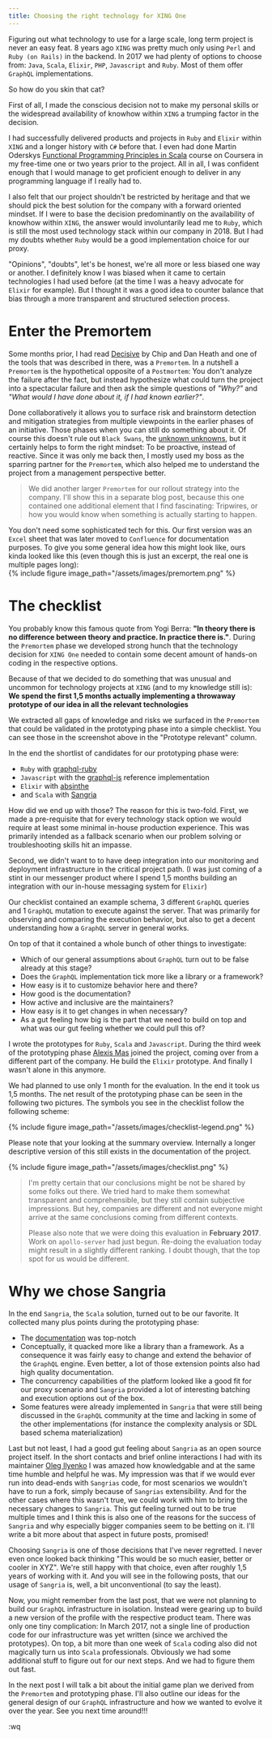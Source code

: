 ```yaml
---
title: Choosing the right technology for XING One
---
```

Figuring out what technology to use for a large scale, long term project is never an easy feat. 8 years ago `XING` was pretty much only using `Perl` and `Ruby (on Rails)` in the backend. In 2017 we had plenty of options to choose from: `Java`, `Scala`, `Elixir`, `PHP`, `Javascript` and `Ruby`. Most of them offer `GraphQL` implementations. 

So how do you skin that cat?

First of all, I made the conscious decision not to make my personal skills or the widespread availability of knowhow within `XING` a trumping factor in the decision. 

I had successfully delivered products and projects in `Ruby` and `Elixir` within `XING` and a longer history with `C#` before that. I even had done Martin Oderskys [Functional Programming Principles in Scala](https://www.coursera.org/learn/progfun1) course on Coursera in my free-time one or two years prior to the project. All in all, I was confident enough that I would manage to get proficient enough to deliver in any programming language if I really had to. 

I also felt that our project shouldn't be restricted by heritage and that we should pick the best solution for the company with a forward oriented mindset. If I were to base the decision predominantly on the availability of knowhow within `XING`, the answer would involuntarily lead me to `Ruby`, which is still the most used technology stack within our company in 2018. But I had my doubts whether `Ruby` would be a good implementation choice for our proxy.

"Opinions", "doubts", let's be honest, we're all more or less biased one way or another. I definitely know I was biased when it came to certain technologies I had used before (at the time I was a heavy advocate for `Elixir` for example). But I thought it was a good idea to counter balance that bias through a more transparent and structured selection process.

# Enter the Premortem
Some months prior, I had read [Decisive](https://www.goodreads.com/book/show/15798078-decisive) by Chip and Dan Heath and one of the tools that was described in there, was a `Premortem`. In a nutshell a `Premortem` is the hypothetical opposite of a `Postmortem`: You don't analyze the failure after the fact, but instead hypothesize what could turn the project into a spectacular failure and then ask the simple questions of *"Why?"* and *"What would I have done about it, if I had known earlier?"*. 

Done collaboratively it allows you to surface risk and brainstorm detection and mitigation strategies from multiple viewpoints in the earlier phases of an initiative. Those phases when you can still do something about it. Of course this doesn't rule out `Black Swans`, the [unknown unknowns](https://de.wikipedia.org/wiki/There_are_known_knowns), but it certainly helps to form the right mindset: To be proactive, instead of reactive. Since it was only me back then, I mostly used my boss as the sparring partner for the `Premortem`, which also helped me to understand the project from a management perspective better. 

> We did another larger `Premortem` for our rollout strategy into the company. I'll show this in a separate blog post, because this one contained one  additional element that I find fascinating: Tripwires, or how you would know when something is actually starting to happen.

You don't need some sophisticated tech for this. Our first version was an `Excel` sheet that was later moved to `Confluence` for documentation purposes. To give you some general idea how this might look like, ours kinda looked like this (even though this is just an excerpt, the real one is multiple pages long):  
{% include figure image_path="/assets/images/premortem.png" %}

# The checklist
You probably know this famous quote from Yogi Berra: **"In theory there is no difference between theory and practice. In practice there is."**. During the `Premortem` phase we developed strong hunch that the technology decision for `XING One` needed to contain some decent amount of hands-on coding in the respective options. 

Because of that we decided to do something that was unusual and uncommon for technology projects at `XING` (and to my knowledge still is): __We spend the first 1,5 months actually implementing a throwaway prototype of our idea in all the relevant technologies__

We extracted all gaps of knowledge and risks we surfaced in the `Premortem` that could be validated in the prototyping phase into a simple checklist. You can see those in the screenshot above in the "Prototype relevant" column. 

In the end the shortlist of candidates for our prototyping phase were:

* `Ruby` with [graphql-ruby](https://github.com/rmosolgo/graphql-ruby)
* `Javascript` with the [graphql-js](https://github.com/graphql/graphql-js) reference implementation
* `Elixir` with [absinthe](https://github.com/absinthe-graphql/absinthe)
* and `Scala` with [Sangria](https://github.com/sangria-graphql/sangria)

How did we end up with those? The reason for this is two-fold. First, we made a pre-requisite that for every technology stack option we would require at least some minimal in-house production experience. This was primarily intended as a fallback scenario when our problem solving or troubleshooting skills hit an impasse.

Second, we didn't want to to have deep integration into our monitoring and deployment infrastructure in the critical project path. (I was just coming of a stint in our messenger product where I spend 1,5 months building an integration with our in-house messaging system for `Elixir`)

Our checklist contained an example schema, 3 different `GraphQL` queries and 1 `GraphQL` mutation to execute against the server. That was primarily for observing and comparing the execution behavior, but also to get a decent understanding how a `GraphQL` server in general works. 

On top of that it contained a whole bunch of other things to investigate: 

* Which of our general assumptions about `GraphQL` turn out to be false already at this stage?
* Does the `GraphQL` implementation tick more like a library or a framework?
* How easy is it to customize behavior here and there?
* How good is the documentation?
* How active and inclusive are the maintainers?
* How easy is it to get changes in when necessary?
* As a gut feeling how big is the part that we need to build on top and what was our gut feeling whether we could pull this of?

I wrote the prototypes for `Ruby`, `Scala` and `Javascript`. During the third week of the prototyping phase [Alexis Mas](https://www.xing.com/profile/Alexis_Mas/cv) joined the project, coming over from a different part of the company. He build the `Elixir` prototype. And finally I wasn't alone in this anymore.

We had planned to use only 1 month for the evaluation. In the end it took us 1,5 months. The net result of the prototyping phase can be seen in the following two pictures. The symbols you see in the checklist follow the following scheme:

{% include figure image_path="/assets/images/checklist-legend.png" %}

Please note that your looking at the summary overview. Internally a longer descriptive version of this still exists in the documentation of the project.

{% include figure image_path="/assets/images/checklist.png" %}

> I'm pretty certain that our conclusions might be not be shared by some folks out there. We tried hard to make them somewhat transparent and comprehensible, but they still contain subjective impressions. But hey, companies are different and not everyone might arrive at the same conclusions coming from different contexts. 
>
>Please also note that we were doing this evaluation in __February 2017__. Work on `apollo-server` had just begun. Re-doing the evaluation today might result in a slightly different ranking. I doubt though, that the top spot for us would be different.

# Why we chose Sangria
In the end `Sangria`, the `Scala` solution, turned out to be our favorite. It collected many plus points during the prototyping phase:

* The [documentation](https://sangria-graphql.org/learn/) was top-notch
* Conceptually, it quacked more like a library than a framework. As a consequence it was fairly easy to change and extend the behavior of the `GraphQL` engine. Even better, a lot of those extension points also had high quality documentation. 
* The concurrency capabilities of the platform looked like a good fit for our proxy scenario and `Sangria` provided a lot of interesting batching and execution options out of the box. 
* Some features were already implemented in `Sangria` that were still being discussed in the `GraphQL` community at the time and lacking in some of the other implementations (for instance the complexity analysis or SDL based schema materialization)

Last but not least, I had a good gut feeling about `Sangria` as an open source project itself. In the short contacts and brief online interactions I had with its maintainer [Oleg Ilyenko](https://github.com/OlegIlyenko) I was amazed how knowledgable and at the same time humble and helpful he was. My impression was that if we would ever run into dead-ends with `Sangrias` code, for most scenarios we wouldn't have to run a fork, simply because of `Sangrias` extensibility. And for the other cases where this wasn't true, we could work with him to bring the necessary changes to `Sangria`. This gut feeling turned out to be true multiple times and I think this is also one of the reasons for the success of `Sangria` and why especially bigger companies seem to be betting on it. I'll write a bit more about that aspect in future posts, promised! 

Choosing `Sangria` is one of those decisions that I've never regretted. I never even once looked back thinking "This would be so much easier, better or cooler in XYZ". We're still happy with that choice, even after roughly 1,5 years of working with it. And you will see in the following posts, that our usage of `Sangria` is, well, a bit unconventional (to say the least). 

Now, you might remember from the last post, that we were not planning to build our `GraphQL` infrastructure in isolation. Instead were gearing up to build a new version of the profile with the respective product team. There was only one tiny complication: In March 2017, not a single line of production code for our infrastructure was yet written (since we archived the prototypes). On top, a bit more than one week of `Scala` coding also did not magically turn us into `Scala` professionals. Obviously we had some additional stuff to figure out for our next steps. And we had to figure them out fast.

In the next post I will talk a bit about the initial game plan we derived from the `Premortem` and prototyping phase. I'll also outline our ideas for the general design of our `GraphQL` infrastructure and how we wanted to evolve it over the year. See you next time around!!!

:wq